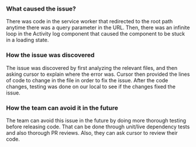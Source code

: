 ### What caused the issue?
There was code in the service worker that redirected to the root path anytime there was a query parameter in the URL. Then, there was an infinite loop in the Activity log component that caused the component to be stuck in a loading state.

### How the issue was discovered
The issue was discovered by first analyzing the relevant files, and then asking cursor to explain where the error was. Cursor then provided the lines of code to change in the file in order to fix the issue. After the code changes, testing was done on our local to see if the changes fixed the issue.

### How the team can avoid it in the future
The team can avoid this issue in the future by doing more thorough testing before releasing code. That can be done through unit/live dependency tests and also thorough PR reviews. Also, they can ask cursor to review their code.